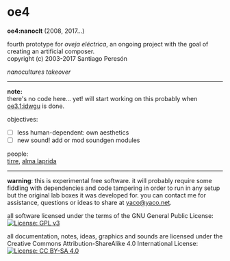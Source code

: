 # oe4

**oe4:nanoclt** (2008, 2017...)

fourth prototype for _oveja eléctrica_, an ongoing project with the goal of creating an artificial composer.  
copyright (c) 2003-2017 Santiago Peresón

_nanocultures takeover_

-------

**note:**  
there's no code here... yet! will start working on this probably when [oe3.1:idwgu](https://github.com/yacosp/oe3/milestone/2) is done.

objectives:
- [ ] less human-dependent: own aesthetics
- [ ] new sound! add or mod soundgen modules

people:  
[tirre](http://facebook.com/CardamomxNe), [alma laprida](http://almalaprida.com.ar/)

-------

**warning**: this is experimental free software. it will probably require some fiddling with dependencies and code tampering in order to run in any setup but the original lab boxes it was developed for. you can contact me for assistance, questions or ideas to share at [yaco@yaco.net](mailto:yaco@yaco.net).

all software licensed under the terms of the GNU General Public License:  
[![License: GPL v3](https://img.shields.io/badge/License-GPL%20v3-blue.svg)](https://www.gnu.org/licenses/gpl-3.0)


all documentation, notes, ideas, graphics and sounds are licensed under the Creative Commons Attribution-ShareAlike 4.0 International License:  
[![License: CC BY-SA 4.0](https://img.shields.io/badge/License-CC%20BY--SA%204.0-lightgrey.svg)](https://creativecommons.org/licenses/by-sa/4.0/)

